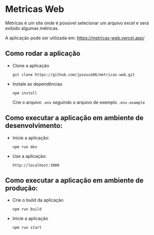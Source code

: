 # Metricas Web
Métricas é um site onde é possivel selecionar um arquivo excel e será exibido algumas métricas.

A aplicação pode ser utilizada em: <a>https://metricas-web.vercel.app/</a>


## Como rodar a aplicação

- Clone a aplicação
  ```
  git clone https://github.com/jpsouza06/metricas-web.git
  ```

- Instale as dependências
  ```
  npm install
  ```

  Crie o arquivo `.env` seguindo o arquivo de exemplo `.env.example`

## Como executar a aplicação em ambiente de desenvolvimento:
- Inicie a aplicação:
  ```
  npm run dev
  ```

- Use a aplicação:
  ```
  http://localhost:3000
  ```

## Como executar a aplicação em ambiente de produção:
- Crie o build da aplicação
  ```
  npm run build
  ```

- Inicie a aplicação
  ```
  npm run start
  ```

